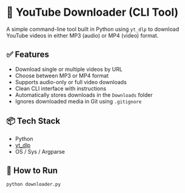 # 🎥 YouTube Downloader (CLI Tool)

A simple command-line tool built in Python using `yt_dlp` to download YouTube videos in either MP3 (audio) or MP4 (video) format.

## ✅ Features

- Download single or multiple videos by URL
- Choose between MP3 or MP4 format
- Supports audio-only or full video downloads
- Clean CLI interface with instructions
- Automatically stores downloads in the `Downloads` folder
- Ignores downloaded media in Git using `.gitignore`

## 📦 Tech Stack

- Python
- [yt_dlp](https://github.com/yt-dlp/yt-dlp)
- OS / Sys / Argparse

## 🚀 How to Run

```bash
python downloader.py
